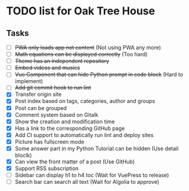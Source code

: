 # TODO list for Oak Tree House

## Tasks

- [ ] <del>PWA only loads app not content</del> (Not using PWA any more)
- [ ] <del>Math equations can be displayed correctly</del> (Too hard)
- [ ] <del>Theme has an independent repository</del>
- [ ] <del>Embed videos and musics</del>
- [ ] <del>Vue Component that can hide Python prompt in code block</del> (Hard to implement)
- [ ] <del>Add git commit hook to run lint</del>
- [x] Transfer origin site
- [x] Post index based on tags, categories, author and groups
- [x] Post can be grouped
- [x] Comment system based on Gitalk
- [x] Show the creation and modification time
- [x] Has a link to the corresponding GitHub page
- [x] Add CI support to automatically run lint and deploy sites
- [x] Picture has fullscreen mode
- [x] Some answer part in my Python Tutorial can be hidden (Use detail bloclk)
- [x] Can view the front matter of a post (Use GitHub)
- [x] Support RSS subscription
- [ ] Sidebar can display h1 to h4 toc (Wait for VuePress to release)
- [ ] Search bar can search all text (Wait for Algolia to approve)
